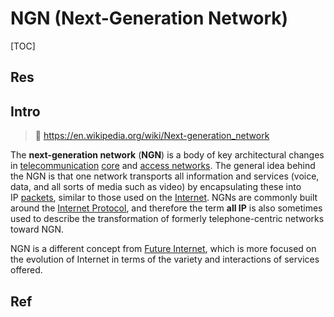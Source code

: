 # NGN (Next-Generation Network)

[TOC]



## Res


## Intro
> 🔗 https://en.wikipedia.org/wiki/Next-generation_network

The **next-generation network** (**NGN**) is a body of key architectural changes in [telecommunication](https://en.wikipedia.org/wiki/Telecommunication "Telecommunication") [core](https://en.wikipedia.org/wiki/Core_network "Core network") and [access networks](https://en.wikipedia.org/wiki/Access_network "Access network"). The general idea behind the NGN is that one network transports all information and services (voice, data, and all sorts of media such as video) by encapsulating these into IP [packets](https://en.wikipedia.org/wiki/Network_packet "Network packet"), similar to those used on the [Internet](https://en.wikipedia.org/wiki/Internet "Internet"). NGNs are commonly built around the [Internet Protocol](https://en.wikipedia.org/wiki/Internet_Protocol "Internet Protocol"), and therefore the term **all IP** is also sometimes used to describe the transformation of formerly telephone-centric networks toward NGN.

NGN is a different concept from [Future Internet](https://en.wikipedia.org/wiki/Future_Internet "Future Internet"), which is more focused on the evolution of Internet in terms of the variety and interactions of services offered.



## Ref

